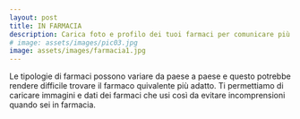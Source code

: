 ```yaml
---
layout: post
title: IN FARMACIA
description: Carica foto e profilo dei tuoi farmaci per comunicare più facilmente.
# image: assets/images/pic03.jpg
image: assets/images/farmacia1.jpg
---
```


Le tipologie di farmaci possono variare da paese a paese e questo potrebbe rendere
difficile trovare il farmaco quivalente più adatto. Ti permettiamo di caricare
immagini e dati dei farmaci che usi così da evitare incomprensioni quando sei in
farmacia.
